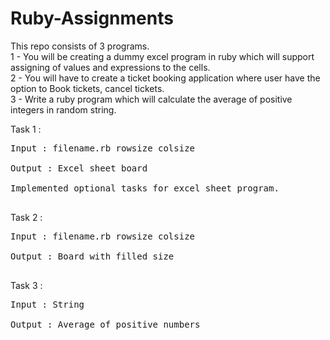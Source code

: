 # Ruby-Assignments
This repo consists of 3 programs.<br>
1 - You will be creating a dummy excel program in ruby which will support assigning of values and expressions to the cells. <br>
2 - You will have to create a ticket booking application where user have the option to Book tickets, cancel tickets. <br>
3 - Write a ruby program which will calculate the average  of  positive integers in  random string. <br>

Task 1 :<br>
<pre>
Input : filename.rb rowsize colsize<br>
Output : Excel sheet board<br>
Implemented optional tasks for excel sheet program. <br>
</pre>

Task 2 :<br> 
<pre>
Input : filename.rb rowsize colsize<br>
Output : Board with filled size <br>
</pre>

Task 3 : <br>
<pre>
Input : String <br>
Output : Average of positive numbers <br>
</pre>
